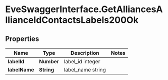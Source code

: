 # EveSwaggerInterface.GetAlliancesAllianceIdContactsLabels200Ok

## Properties
Name | Type | Description | Notes
------------ | ------------- | ------------- | -------------
**labelId** | **Number** | label_id integer | 
**labelName** | **String** | label_name string | 


